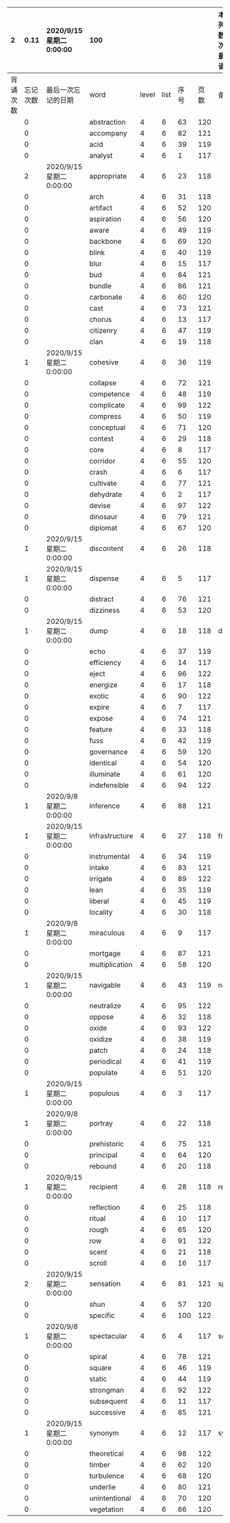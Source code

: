|2|0.11|2020/9/15 星期二 0:00:00|100|||||本行表示本列表背诵次数，最后一次遗忘率和最后一次背诵时间||
|:--|:--|:--|:--|:--|:--|:--|:--|:--|:--|
|背诵次数|忘记次数|最后一次忘记的日期|word|level|list|序号|页数|备注|助记备注|
||0||abstraction|4|6|63|120|||
||0||accompany|4|6|82|121|||
||0||acid|4|6|39|119|||
||0||analyst|4|6|1|117||analysis|
||2|2020/9/15 星期二 0:00:00|appropriate|4|6|23|118|||
||0||arch|4|6|31|118|||
||0||artifact|4|6|52|120|||
||0||aspiration|4|6|56|120|||
||0||aware|4|6|49|119|||
||0||backbone|4|6|69|120|||
||0||blink|4|6|40|119|||
||0||blur|4|6|15|117|||
||0||bud|4|6|84|121|||
||0||bundle|4|6|86|121|||
||0||carbonate|4|6|60|120|||
||0||cast|4|6|73|121|||
||0||chorus|4|6|13|117|||
||0||citizenry|4|6|47|119|||
||0||clan|4|6|19|118|||
||1|2020/9/15 星期二 0:00:00|cohesive|4|6|36|119|||
||0||collapse|4|6|72|121|||
||0||competence|4|6|48|119|||
||0||complicate|4|6|99|122|||
||0||compress|4|6|50|119|||
||0||conceptual|4|6|71|120|||
||0||contest|4|6|29|118|||
||0||core|4|6|8|117|||
||0||corridor|4|6|55|120|||
||0||crash|4|6|6|117|||
||0||cultivate|4|6|77|121|||
||0||dehydrate|4|6|2|117|||
||0||devise|4|6|97|122|||
||0||dinosaur|4|6|79|121|||
||0||diplomat|4|6|67|120|||
||1|2020/9/15 星期二 0:00:00|discontent|4|6|26|118|||
||1|2020/9/15 星期二 0:00:00|dispense|4|6|5|117|||
||0||distract|4|6|76|121|||
||0||dizziness|4|6|53|120|||
||1|2020/9/15 星期二 0:00:00|dump|4|6|18|118|damp||
||0||echo|4|6|37|119|||
||0||efficiency|4|6|14|117|||
||0||eject|4|6|96|122|||
||0||energize|4|6|17|118|||
||0||exotic|4|6|90|122|||
||0||expire|4|6|7|117|||
||0||expose|4|6|74|121|||
||0||feature|4|6|33|118|||
||0||fuss|4|6|42|119|||
||0||governance|4|6|59|120|||
||0||identical|4|6|54|120|||
||0||illuminate|4|6|61|120|||
||0||indefensible|4|6|94|122|||
||1|2020/9/8 星期二 0:00:00|inference|4|6|88|121|||
||1|2020/9/15 星期二 0:00:00|infrastructure|4|6|27|118|frustrate||
||0||instrumental|4|6|34|119|||
||0||intake|4|6|83|121|||
||0||irrigate|4|6|89|122|||
||0||lean|4|6|35|119|||
||0||liberal|4|6|45|119|||
||0||locality|4|6|30|118|||
||1|2020/9/8 星期二 0:00:00|miraculous|4|6|9|117|||
||0||mortgage|4|6|87|121|||
||0||multiplication|4|6|58|120|||
||1|2020/9/15 星期二 0:00:00|navigable|4|6|43|119|negligible||
||0||neutralize|4|6|95|122|||
||0||oppose|4|6|32|118|||
||0||oxide|4|6|93|122|||
||0||oxidize|4|6|38|119|||
||0||patch|4|6|24|118|||
||0||periodical|4|6|41|119|||
||0||populate|4|6|51|120|||
||1|2020/9/15 星期二 0:00:00|populous|4|6|3|117|||
||1|2020/9/8 星期二 0:00:00|portray|4|6|22|118|||
||0||prehistoric|4|6|75|121|||
||0||principal|4|6|64|120|||
||0||rebound|4|6|20|118|||
||1|2020/9/15 星期二 0:00:00|recipient|4|6|28|118|recipe||
||0||reflection|4|6|25|118|||
||0||ritual|4|6|10|117|||
||0||rough|4|6|65|120|||
||0||row|4|6|91|122|||
||0||scent|4|6|21|118|||
||0||scroll|4|6|16|117|||
||2|2020/9/15 星期二 0:00:00|sensation|4|6|81|121|spectacular||
||0||shun|4|6|57|120|||
||0||specific|4|6|100|122|||
||1|2020/9/8 星期二 0:00:00|spectacular|4|6|4|117|sensation||
||0||spiral|4|6|78|121|||
||0||square|4|6|46|119|||
||0||static|4|6|44|119|||
||0||strongman|4|6|92|122|||
||0||subsequent|4|6|11|117|||
||0||successive|4|6|85|121|||
||1|2020/9/15 星期二 0:00:00|synonym|4|6|12|117|symptom||
||0||theoretical|4|6|98|122|||
||0||timber|4|6|62|120|||
||0||turbulence|4|6|68|120|||
||0||underlie|4|6|80|121|||
||0||unintentional|4|6|70|120|||
||0||vegetation|4|6|66|120|||
